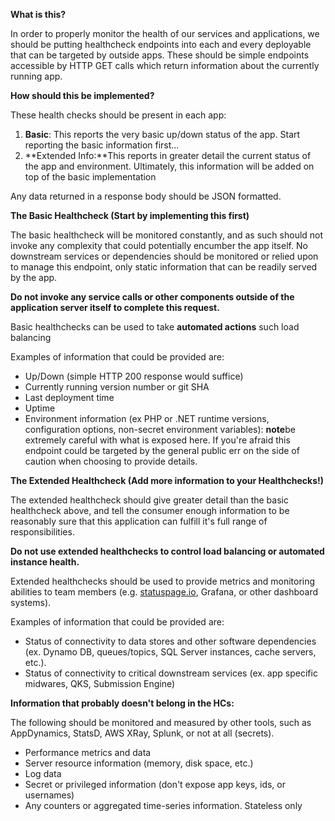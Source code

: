 
**What is this?**

In order to properly monitor the health of our services and applications, we should be putting healthcheck endpoints into each and every deployable that can be targeted by outside apps. These should be simple endpoints accessible by HTTP GET calls which return information about the currently running app.



**How should this be implemented?**

These health checks should be present in each app:

1. **Basic**: This reports the very basic up/down status of the app. Start reporting the basic information first...
2. **Extended Info:**This reports in greater detail the current status of the app and environment. Ultimately, this information will be added on top of the basic implementation


Any data returned in a response body should be JSON formatted.



**The Basic Healthcheck (Start by implementing this first)**

The basic healthcheck will be monitored constantly, and as such should not invoke any complexity that could potentially encumber the app itself. No downstream services or dependencies should be monitored or relied upon to manage this endpoint, only static information that can be readily served by the app.



**Do not invoke any service calls or other components outside of the application server itself to complete this request.**

Basic healthchecks can be used to take **automated actions** such load balancing



Examples of information that could be provided are:

- Up/Down (simple HTTP 200 response would suffice)
- Currently running version number or git SHA
- Last deployment time
- Uptime
- Environment information (ex PHP or .NET runtime versions, configuration options, non-secret environment variables): **note**be extremely careful with what is exposed here. If you're afraid this endpoint could be targeted by the general public err on the side of caution when choosing to provide details.




**The Extended Healthcheck (Add more information to your Healthchecks!)**

The extended healthcheck should give greater detail than the basic healthcheck above, and tell the consumer enough information to be reasonably sure that this application can fulfill it's full range of responsibilities.



**Do not use extended healthchecks to control load balancing or automated instance health.**

Extended healthchecks should be used to provide metrics and monitoring abilities to team members (e.g. [statuspage.io](http://statuspage.io/), Grafana, or other dashboard systems).



Examples of information that could be provided are:

- Status of connectivity to data stores and other software dependencies (ex. Dynamo DB, queues/topics, SQL Server instances, cache servers, etc.).
- Status of connectivity to critical downstream services (ex. app specific midwares, QKS, Submission Engine)


**Information that probably doesn't belong in the HCs:**

The following should be monitored and measured by other tools, such as AppDynamics, StatsD, AWS XRay, Splunk, or not at all (secrets).

- Performance metrics and data
- Server resource information (memory, disk space, etc.)
- Log data
- Secret or privileged information (don't expose app keys, ids, or usernames)
- Any counters or aggregated time-series information. Stateless only

